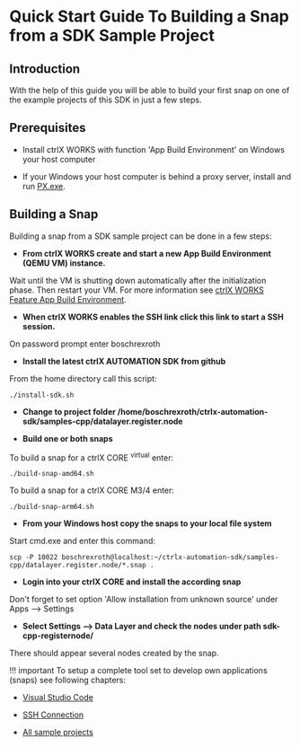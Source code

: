 # Quick Start Guide To Building a Snap from a SDK Sample Project 

## Introduction

With the help of this guide you will be able to build your first snap on one of the example projects of this SDK in just a few steps.

## Prerequisites

* Install ctrlX WORKS with function 'App Build Environment' on Windows your host computer
 
* If your Windows your host computer is behind a proxy server, install and run [PX.exe](px.md). 

## Building a Snap

Building a snap from a SDK sample project can be done in a few steps:
  
* __From ctrlX WORKS create and start a new App Build Environment (QEMU VM) instance.__

Wait until the VM is shutting down automatically after the initialization phase. Then restart your VM.
For more information see [ctrlX WORKS Feature App Build Environment](setup_qemu_ctrlx_works.md).

* __When ctrlX WORKS enables the SSH link click this link to start a SSH session.__

On password prompt enter boschrexroth

* __Install the latest ctrlX AUTOMATION SDK from github__

From the home directory call this script:

    ./install-sdk.sh

* __Change to project folder /home/boschrexroth/ctrlx-automation-sdk/samples-cpp/datalayer.register.node__

* __Build one or both snaps__

To build a snap for a ctrlX CORE <sup>virtual</sup> enter:

    ./build-snap-amd64.sh

To build a snap for a ctrlX CORE M3/4 enter:

    ./build-snap-arm64.sh

* __From your Windows host copy the snaps to your local file system__

Start cmd.exe and enter this command:

    scp -P 10022 boschrexroth@localhost:~/ctrlx-automation-sdk/samples-cpp/datalayer.register.node/*.snap .

* __Login into your ctrlX CORE and install the according snap__

Don't forget to set option 'Allow installation from unknown source' under Apps --> Settings

* __Select Settings --> Data Layer and check the nodes under path sdk-cpp-registernode/__

There should appear several nodes created by the snap.

!!! important
    To setup a complete tool set to develop own applications (snaps) see following chapters:

* [Visual Studio Code](vscode.md)

* [SSH Connection](ssh_connection.md)

* [All sample projects](samples.md)

